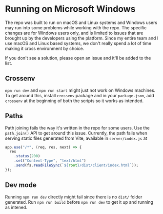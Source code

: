 # Running on Microsoft Windows

The repo was built to run on macOS and Linux systems and Windows users may run into some problems while working with the repo. The specific changes are for Windows users only, and is limited to issues that are brought up by the developers using the platform. Since my entire team and I use macOS and Linux based systems, we don't really spend a lot of time making it cross environment by choice.

If you don't see a solution, please open an issue and it'll be added to the list.

## Crossenv

`npm run dev` and `npm run start` might just not work on Windows machines. To get around this, install `crossenv` package and in your `package.json`, add `crossenv` at the beginning of both the scripts so it works as intended.

## Paths

Path joining fails the way it's written in the repo for some users. Use the `path.join()` API to get around this issue. Currently, the path fails when serving static files generated from Vite, available in `server/index.js` at

```javascript
app.use("/*", (req, res, next) => {
  res
    .status(200)
    .set("Content-Type", "text/html")
    .send(fs.readFileSync(`${root}/dist/client/index.html`));
});
```

## Dev mode

Running `npm run dev` directly might fail since there is no `dist/` folder generated. Run `npm run build` before `npm run dev` to get it up and running as intened.
